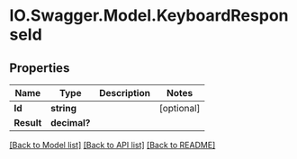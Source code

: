 # IO.Swagger.Model.KeyboardResponseId
## Properties

Name | Type | Description | Notes
------------ | ------------- | ------------- | -------------
**Id** | **string** |  | [optional] 
**Result** | **decimal?** |  | 

[[Back to Model list]](../README.md#documentation-for-models) [[Back to API list]](../README.md#documentation-for-api-endpoints) [[Back to README]](../README.md)

